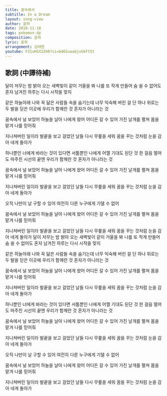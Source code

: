```yaml
---
title: 꿈속에서
subtitle: In a Dream
layout: song-view
author: 윤하
date: 2010-11-18
tags: pokemon-dp
composition: 윤하
lyric: 윤하
arrangement: 심태현
youtube: F31vHSX22h0?si=bd6SuoaGjvGkFt5t
---
```


## 歌詞 (中譯待補)

달이 저무는 밤
밝아 오는 새벽빛이
같이 거울을 봐
나를 또 작게 만들어
숨 쉴 수 없어도
혼자 남겨진 하루는
다시 시작을 맞지

같은 하늘아래
나와 꼭 닮은 사람들
속을 숨기는데
너무 익숙해 버린 걸
단 하나 위로는
두 발을 딛은 이곳에
우리가 함께란 것
혼자가 아니라는 것

꿈속에서 널 보았어
하늘을 날아 나에게 왔어
어디든 갈 수 있어
가진 날개를 펼쳐
몸을 맡겨
나를 믿어줘

지나쳐버린 일이라
발끝을 보고 걸었던 날들
다시 무릎을 세워
꿈을 꾸는 것처럼
눈을 감아
네게 돌아가

하나뿐인 너에게
바라는 것이 있다면
서툼뿐인 나에게
어깰 기대도 된단 것
한 걸음 멀어도
마주친 시선의 끝엔
우리가 함께란 것
혼자가 아니라는 것

꿈속에서 널 보았어
하늘을 날아 나에게 왔어
어디든 갈 수 있어
가진 날개를 펼쳐
몸을 맡겨
나를 믿어줘

지나쳐버린 일이라
발끝을 보고 걸었던 날들
다시 무릎을 세워
꿈을 꾸는 것처럼
눈을 감아
네게 돌아가

오직 나만이 날 구할 수 있어
여전히
다른 누구에게 기댈 수 없어

꿈속에서 널 보았어
하늘을 날아 나에게 왔어
어디든 갈 수 있어
가진 날개를 펼쳐
몸을 맡겨
나를 믿어줘

지나쳐버린 일이라
발끝을 보고 걸었던 날들
다시 무릎을 세워
꿈을 꾸는 것처럼
눈을 감아
네게 돌아가
달이 저무는 밤
밝아 오는 새벽빛이
같이 거울을 봐
나를 또 작게 만들어
숨 쉴 수 없어도
혼자 남겨진 하루는
다시 시작을 맞지

같은 하늘아래
나와 꼭 닮은 사람들
속을 숨기는데
너무 익숙해 버린 걸
단 하나 위로는
두 발을 딛은 이곳에
우리가 함께란 것
혼자가 아니라는 것

꿈속에서 널 보았어
하늘을 날아 나에게 왔어
어디든 갈 수 있어
가진 날개를 펼쳐
몸을 맡겨
나를 믿어줘

지나쳐버린 일이라
발끝을 보고 걸었던 날들
다시 무릎을 세워
꿈을 꾸는 것처럼
눈을 감아
네게 돌아가

하나뿐인 너에게
바라는 것이 있다면
서툼뿐인 나에게
어깰 기대도 된단 것
한 걸음 멀어도
마주친 시선의 끝엔
우리가 함께란 것
혼자가 아니라는 것

꿈속에서 널 보았어
하늘을 날아 나에게 왔어
어디든 갈 수 있어
가진 날개를 펼쳐
몸을 맡겨
나를 믿어줘

지나쳐버린 일이라
발끝을 보고 걸었던 날들
다시 무릎을 세워
꿈을 꾸는 것처럼
눈을 감아
네게 돌아가

오직 나만이 날 구할 수 있어
여전히
다른 누구에게 기댈 수 없어

꿈속에서 널 보았어
하늘을 날아 나에게 왔어
어디든 갈 수 있어
가진 날개를 펼쳐
몸을 맡겨
나를 믿어줘

지나쳐버린 일이라
발끝을 보고 걸었던 날들
다시 무릎을 세워
꿈을 꾸는 것처럼
눈을 감아
네게 돌아가
